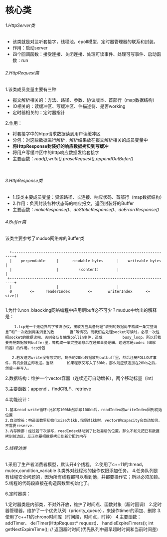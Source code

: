 # 核心类



###### 1.HttpServer类

* 该类就是对监听套接字，线程池，epoll模型，定时器管理器的联系和封装。
* 作用：启动server
* 四个回调函数：接受连接、关闭连接、处理可读事件、处理可写事件、启动函数：run
  	
  	

###### 2.HttpRequest类

1.该类成员变量主要有三种

* 报文解析相关的：方法、路径、参数、协议版本、首部行（map数据结构）	
* IO相关的：读缓冲区、写缓冲区、件描述符、是否working	
* 定时器相关的：定时器指针	

2.作用：
 * 将套接字中的htpp请求数据读到用户读缓冲区
 * 分包：对这些数据进行解析，解析结果放在报文解析相关的成员变量中
 * **将HttpResponse封装好的响应数据拷贝到写缓冲**
 * 将用户写缓冲区中的http响应数据发给套接字
 * 主要函数：*read(),write(),praseRequest(),appendOutBufer()*

​	

###### 3.HttpResponse类

* 1.该类主要成员变量：资源路径、长连接、响应状码、首部行（map数据结构）
* 2.作用：负责封装各种状态码的响应报文，返回封装好的Buffer
* 主要函数：*makeResponse()、doStaticResponse()、doErrorrResponse()*



###### 4.Buffer类

该类主要参考了muduo网络库的Buffer类

```

  +-----------------------------------------------------------------------+                 
  |    perpendable     |      readable bytes      |    writeable bytes    |                 
  |                    |         (content)        |                       |                 
 +------------------------------------------------------------------------+                 
  |                    |                          |                                         
  0        <=     readerIndex        <=       writerIndex      <=     size()  
  
```

1.为什么non_blaocking网络编程中应用层buff必不可少？muduo中给出的解释是：

```
	1.tcp是一个无边界的字节流协议，接收方应具备处理“收到的数据尚不构成一条完整消息”和“一次收到两条消息的数		  据”等情况。而我们在处理socket可读时，必须一次性把socket的数据读完，否则会反复触发pollin事件，造成   	     busy_loop。所以们我要先把数据放到buffer里，等构成一条完整消息后在通知业务逻辑。这通常是codec（编解	  码器）的作用。tcp分包

​   2.若发送方write没有写完时，剩余的20kb数据放到outbuff里，然后注册POLLOUT事件，有机会就立即发送。当然		如果程序又写入了50kb，那么则应该追加在20kb之后，然后一并写入。
```

2.数据结构：维护一个vector容器（连续还可自动增长），两个移动标量（int）

3.主要函数：append 、findCRLF、retrieve

4.功能设计：

```
1.基本read-write循环:比如写100kb然后读100kb后，readIndex和writeIndex回到初始位置
2.自动增长：构造函数里初始化size为1kb,当超过1kb时，vector的capacity会自动加倍，不需要reserve.
3.内存腾挪：经过若干次读写，readIndex移动到了比较靠后的位置，那么不如先把已有数据拷到前边区，反正也要把数据拷贝到新分配的内存
```

###### 5.线程池类

1.采用了生产者消费者模型，默认开4个线程。
2.使用了c++11的thread，mutex,condition_variable
3.类外对线程池的操作仅限添加任务。
4.任务队列是有线程安全问题的，因为所有线程都可以看到他，并都要操作它；所以必须加锁。
5.线程的代码段直接在构造函数里初始化了。

6.定时器类：

1.定时器类是内部类，不对外开放，维护了时间点、函数对象（超时回调）
2.定时器管理器，维护了一个优先队列（priority_queue），来操作timer的添加、删除
3.使用了c++11的chrono时间库（时间段，时间点，时钟）
4.主要函数：addTimer、 delTimer(HttpRequest* request)、 handleExpireTimers();
                        int getNextExpireTime(); // 返回超时时间(优先队列中最早超时时间和当前时间差)